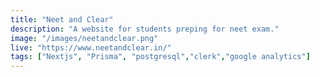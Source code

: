 ```yaml
---
title: "Neet and Clear"
description: "A website for students preping for neet exam."
image: "/images/neetandclear.png"
live: "https://www.neetandclear.in/"
tags: ["Nextjs", "Prisma", "postgresql","clerk","google analytics"]
---
```

